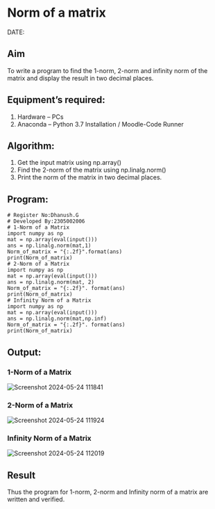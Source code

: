 # Norm of a matrix
DATE:
## Aim
To write a program to find the 1-norm, 2-norm and infinity norm of the matrix and display the result in two decimal places.
## Equipment’s required:
1. Hardware – PCs
2. Anaconda – Python 3.7 Installation / Moodle-Code Runner
## Algorithm:
1. Get the input matrix using np.array()   
2. Find the 2-norm of the matrix using np.linalg.norm()
3. Print the norm of the matrix in two decimal places.
## Program:
```
# Register No:Dhanush.G
# Developed By:2305002006
# 1-Norm of a Matrix
import numpy as np
mat = np.array(eval(input()))
ans = np.linalg.norm(mat,1)
Norm_of_matrix = "{:.2f}".format(ans)
print(Norm_of_matrix)
# 2-Norm of a Matrix
import numpy as np
mat = np.array(eval(input()))
ans = np.linalg.norm(mat, 2)
Norm_of_matrix = "{:.2f}". format(ans)
print(Norm_of_matrix)
# Infinity Norm of a Matrix
import numpy as np
mat = np.array(eval(input()))
ans = np.linalg.norm(mat,np.inf)
Norm_of_matrix = "{:.2f}". format(ans)
print(Norm_of_matrix)
```
## Output:
### 1-Norm of a Matrix
![Screenshot 2024-05-24 111841](https://github.com/Dhanushmukesh/Norm-of-a-matrix/assets/155508176/1e492540-aca7-475d-aa17-26ef2914534d)
### 2-Norm of a Matrix
![Screenshot 2024-05-24 111924](https://github.com/Dhanushmukesh/Norm-of-a-matrix/assets/155508176/9de7ec5a-8f97-4a55-8f8a-e75318540222)
### Infinity Norm of a Matrix
![Screenshot 2024-05-24 112019](https://github.com/Dhanushmukesh/Norm-of-a-matrix/assets/155508176/51d1f967-cf2a-48f0-ae9f-bb2d9d32b7c8)
## Result
Thus the program for 1-norm, 2-norm and Infinity norm of a matrix are written and verified.

